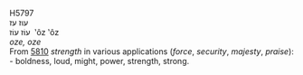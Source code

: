 <body>
  <p>H5797<br>  עוז    עז  <br> עוֹז  עוֹז  ‎  ‛ôz  ‛ôz  <br><i>oze,</i> <i>oze </i><br>From <a href="h5810.htm">5810</a>  <i>strength</i> in various applications (<i>force</i>, <i>security</i>, <i>majesty</i>, <i>praise</i>): - boldness, loud, might, power, strength, strong.<br></p>
 </body>
